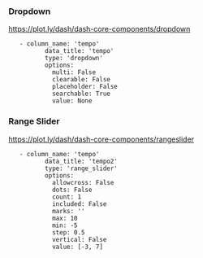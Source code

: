 ### Dropdown

https://plot.ly/dash/dash-core-components/dropdown

```
   - column_name: 'tempo'
          data_title: 'tempo'
          type: 'dropdown'
          options:
            multi: False
            clearable: False
            placeholder: False
            searchable: True
            value: None
```

### Range Slider

https://plot.ly/dash/dash-core-components/rangeslider

```
   - column_name: 'tempo'
          data_title: 'tempo2'
          type: 'range_slider'
          options:
            allowcross: False
            dots: False
            count: 1
            included: False
            marks: ''
            max: 10
            min: -5
            step: 0.5
            vertical: False
            value: [-3, 7]
```